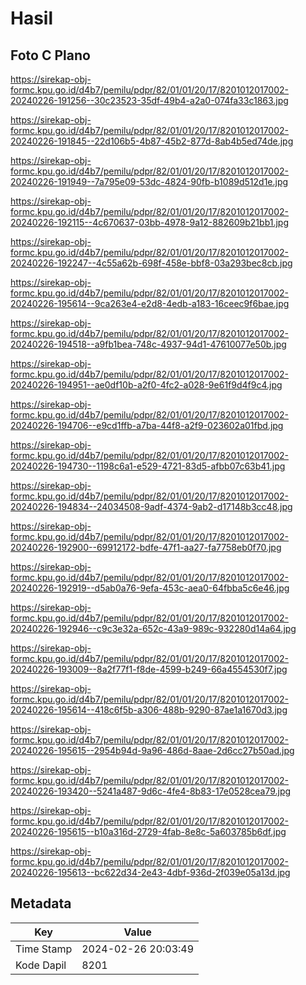 # Hasil

## Foto C Plano

https://sirekap-obj-formc.kpu.go.id/d4b7/pemilu/pdpr/82/01/01/20/17/8201012017002-20240226-191256--30c23523-35df-49b4-a2a0-074fa33c1863.jpg

https://sirekap-obj-formc.kpu.go.id/d4b7/pemilu/pdpr/82/01/01/20/17/8201012017002-20240226-191845--22d106b5-4b87-45b2-877d-8ab4b5ed74de.jpg

https://sirekap-obj-formc.kpu.go.id/d4b7/pemilu/pdpr/82/01/01/20/17/8201012017002-20240226-191949--7a795e09-53dc-4824-90fb-b1089d512d1e.jpg

https://sirekap-obj-formc.kpu.go.id/d4b7/pemilu/pdpr/82/01/01/20/17/8201012017002-20240226-192115--4c670637-03bb-4978-9a12-882609b21bb1.jpg

https://sirekap-obj-formc.kpu.go.id/d4b7/pemilu/pdpr/82/01/01/20/17/8201012017002-20240226-192247--4c55a62b-698f-458e-bbf8-03a293bec8cb.jpg

https://sirekap-obj-formc.kpu.go.id/d4b7/pemilu/pdpr/82/01/01/20/17/8201012017002-20240226-195614--9ca263e4-e2d8-4edb-a183-16ceec9f6bae.jpg

https://sirekap-obj-formc.kpu.go.id/d4b7/pemilu/pdpr/82/01/01/20/17/8201012017002-20240226-194518--a9fb1bea-748c-4937-94d1-47610077e50b.jpg

https://sirekap-obj-formc.kpu.go.id/d4b7/pemilu/pdpr/82/01/01/20/17/8201012017002-20240226-194951--ae0df10b-a2f0-4fc2-a028-9e61f9d4f9c4.jpg

https://sirekap-obj-formc.kpu.go.id/d4b7/pemilu/pdpr/82/01/01/20/17/8201012017002-20240226-194706--e9cd1ffb-a7ba-44f8-a2f9-023602a01fbd.jpg

https://sirekap-obj-formc.kpu.go.id/d4b7/pemilu/pdpr/82/01/01/20/17/8201012017002-20240226-194730--1198c6a1-e529-4721-83d5-afbb07c63b41.jpg

https://sirekap-obj-formc.kpu.go.id/d4b7/pemilu/pdpr/82/01/01/20/17/8201012017002-20240226-194834--24034508-9adf-4374-9ab2-d17148b3cc48.jpg

https://sirekap-obj-formc.kpu.go.id/d4b7/pemilu/pdpr/82/01/01/20/17/8201012017002-20240226-192900--69912172-bdfe-47f1-aa27-fa7758eb0f70.jpg

https://sirekap-obj-formc.kpu.go.id/d4b7/pemilu/pdpr/82/01/01/20/17/8201012017002-20240226-192919--d5ab0a76-9efa-453c-aea0-64fbba5c6e46.jpg

https://sirekap-obj-formc.kpu.go.id/d4b7/pemilu/pdpr/82/01/01/20/17/8201012017002-20240226-192946--c9c3e32a-652c-43a9-989c-932280d14a64.jpg

https://sirekap-obj-formc.kpu.go.id/d4b7/pemilu/pdpr/82/01/01/20/17/8201012017002-20240226-193009--8a2f77f1-f8de-4599-b249-66a4554530f7.jpg

https://sirekap-obj-formc.kpu.go.id/d4b7/pemilu/pdpr/82/01/01/20/17/8201012017002-20240226-195614--418c6f5b-a306-488b-9290-87ae1a1670d3.jpg

https://sirekap-obj-formc.kpu.go.id/d4b7/pemilu/pdpr/82/01/01/20/17/8201012017002-20240226-195615--2954b94d-9a96-486d-8aae-2d6cc27b50ad.jpg

https://sirekap-obj-formc.kpu.go.id/d4b7/pemilu/pdpr/82/01/01/20/17/8201012017002-20240226-193420--5241a487-9d6c-4fe4-8b83-17e0528cea79.jpg

https://sirekap-obj-formc.kpu.go.id/d4b7/pemilu/pdpr/82/01/01/20/17/8201012017002-20240226-195615--b10a316d-2729-4fab-8e8c-5a603785b6df.jpg

https://sirekap-obj-formc.kpu.go.id/d4b7/pemilu/pdpr/82/01/01/20/17/8201012017002-20240226-195613--bc622d34-2e43-4dbf-936d-2f039e05a13d.jpg


## Metadata

| Key        | Value               |
| ---------- | ------------------- |
| Time Stamp | 2024-02-26 20:03:49 |
| Kode Dapil | 8201                |



